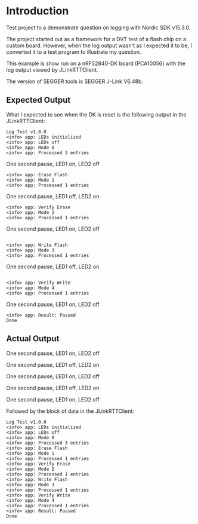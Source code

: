 # Introduction

Test project to a demonstrate question on logging with Nordic SDK v15.3.0.

The project started out as a framework for a DVT test of a flash chip on a
custom board.  However, when the log output wasn't as I expected it to be, I
converted it to a test program to illustrate my question.

This example is show run on a nRF52840-DK board (PCA10056) with the log output
viewed by JLinkRTTClient.

The version of SEGGER tools is SEGGER J-Link V6.48b.

## Expected Output

What I expected to see when the DK is reset is the following output in the
JLinkRTTClient:

```
Log Test v1.0.0
<info> app: LEDs initialized
<info> app: LEDs off
<info> app: Mode 0
<info> app: Processed 3 entries
```

One second pause, LED1 on, LED2 off

```
<info> app: Erase Flash
<info> app: Mode 1
<info> app: Processed 1 entries
```

One second pause, LED1 off, LED2 on

```
<info> app: Verify Erase
<info> app: Mode 2
<info> app: Processed 1 entries
```

One second pause, LED1 on, LED2 off

```

<info> app: Write Flash
<info> app: Mode 3
<info> app: Processed 1 entries
```

One second pause, LED1 off, LED2 on

```

<info> app: Verify Write
<info> app: Mode 4
<info> app: Processed 1 entries
```

One second pause, LED1 on, LED2 off

```
<info> app: Result: Passed
Done
```

## Actual Output

One second pause, LED1 on, LED2 off

One second pause, LED1 off, LED2 on

One second pause, LED1 on, LED2 off

One second pause, LED1 off, LED2 on

One second pause, LED1 on, LED2 off

Followed by the block of data in the JLinkRTTClient:

```
Log Test v1.0.0
<info> app: LEDs initialized
<info> app: LEDs off
<info> app: Mode 0
<info> app: Processed 3 entries
<info> app: Erase Flash
<info> app: Mode 1
<info> app: Processed 1 entries
<info> app: Verify Erase
<info> app: Mode 2
<info> app: Processed 1 entries
<info> app: Write Flash
<info> app: Mode 3
<info> app: Processed 1 entries
<info> app: Verify Write
<info> app: Mode 4
<info> app: Processed 1 entries
<info> app: Result: Passed
Done

